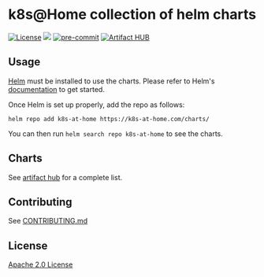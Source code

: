 # k8s@Home collection of helm charts

[![License](https://img.shields.io/badge/License-Apache%202.0-blue.svg)](https://opensource.org/licenses/Apache-2.0)
[![](https://github.com/k8s-at-home/charts/workflows/Release%20Charts/badge.svg?branch=master)](https://github.com/k8s-at-home/charts/actions)
[![pre-commit](https://img.shields.io/badge/pre--commit-enabled-brightgreen?logo=pre-commit&logoColor=white)](https://github.com/pre-commit/pre-commit)
[![Artifact HUB](https://img.shields.io/endpoint?url=https://artifacthub.io/badge/repository/k8s-at-home)](https://artifacthub.io/packages/search?repo=k8s-at-home)
## Usage

[Helm](https://helm.sh) must be installed to use the charts.
Please refer to Helm's [documentation](https://helm.sh/docs/) to get started.

Once Helm is set up properly, add the repo as follows:

```console
helm repo add k8s-at-home https://k8s-at-home.com/charts/
```

You can then run `helm search repo k8s-at-home` to see the charts.

## Charts

See [artifact hub](https://artifacthub.io/packages/search?org=k8s-at-home) for a complete list.

## Contributing

See [CONTRIBUTING.md](./CONTRIBUTING.md)

## License

[Apache 2.0 License](./LICENSE) 
